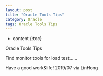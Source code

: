```yaml
---
layout: post
title: "Oracle Tools Tips"
category: Oracle
tags: Oracle Tools Tips
---
```


* content
{:toc}

Oracle Tools Tips


Find monitor tools for load test......


	
Have a good work&life! 2019/07 via LinHong



